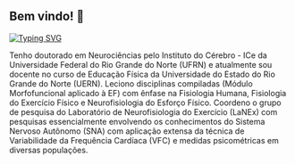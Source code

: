 ## Bem vindo! 👋

<a href="https://git.io/typing-svg"><img src="https://readme-typing-svg.demolab.com?font=Fira+Code&weight=500&size=24&pause=1000&color=F71616&center=true&vCenter=true&width=900&height=70&lines=Ol%C3%A1+visitante+ou+aluno!;Sou+o+Prof.+Dr.+Gleidson+M.+Rebou%C3%A7as.;Seja+bem+vindo+e+v%C3%A1+escolha+o+reposit%C3%B3rio+do+seu+interesse." alt="Typing SVG" /></a>

Tenho doutorado em Neurociências pelo Instituto do Cérebro - ICe da Universidade Federal do Rio Grande do Norte (UFRN) e atualmente sou docente no curso de Educação Física da Universidade do Estado do Rio Grande do Norte (UERN). Leciono disciplinas compiladas (Módulo Morfofuncional aplicado à EF) com ênfase na Fisiologia Humana, Fisiologia do Exercício Físico e Neurofisiologia do Esforço Físico. Coordeno o grupo de pesquisa do Laboratório de Neurofisiologia do Exercício (LaNEx) com pesquisas essencialmente envolvendo os conhecimentos do Sistema Nervoso Autônomo (SNA) com aplicação extensa da técnica de Variabilidade da Frequência Cardíaca (VFC) e medidas psicométricas em diversas populações.
